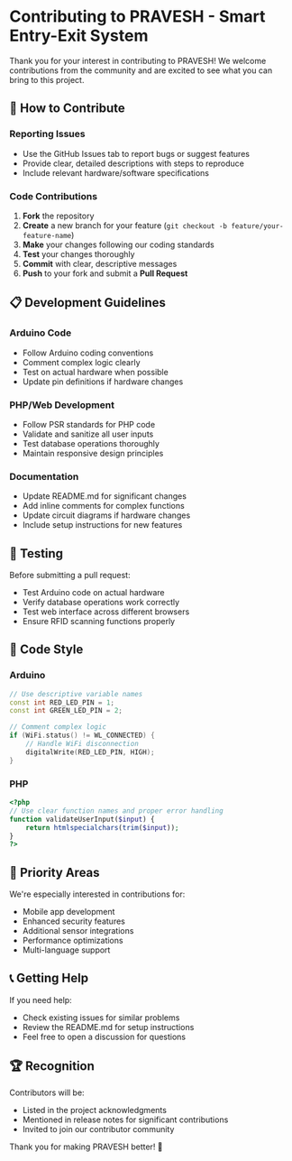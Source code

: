 # Contributing to PRAVESH - Smart Entry-Exit System

Thank you for your interest in contributing to PRAVESH! We welcome contributions from the community and are excited to see what you can bring to this project.

## 🤝 How to Contribute

### Reporting Issues

- Use the GitHub Issues tab to report bugs or suggest features
- Provide clear, detailed descriptions with steps to reproduce
- Include relevant hardware/software specifications

### Code Contributions

1. **Fork** the repository
2. **Create** a new branch for your feature (`git checkout -b feature/your-feature-name`)
3. **Make** your changes following our coding standards
4. **Test** your changes thoroughly
5. **Commit** with clear, descriptive messages
6. **Push** to your fork and submit a **Pull Request**

## 📋 Development Guidelines

### Arduino Code

- Follow Arduino coding conventions
- Comment complex logic clearly
- Test on actual hardware when possible
- Update pin definitions if hardware changes

### PHP/Web Development

- Follow PSR standards for PHP code
- Validate and sanitize all user inputs
- Test database operations thoroughly
- Maintain responsive design principles

### Documentation

- Update README.md for significant changes
- Add inline comments for complex functions
- Update circuit diagrams if hardware changes
- Include setup instructions for new features

## 🧪 Testing

Before submitting a pull request:

- Test Arduino code on actual hardware
- Verify database operations work correctly
- Test web interface across different browsers
- Ensure RFID scanning functions properly

## 📝 Code Style

### Arduino

```cpp
// Use descriptive variable names
const int RED_LED_PIN = 1;
const int GREEN_LED_PIN = 2;

// Comment complex logic
if (WiFi.status() != WL_CONNECTED) {
    // Handle WiFi disconnection
    digitalWrite(RED_LED_PIN, HIGH);
}
```

### PHP

```php
<?php
// Use clear function names and proper error handling
function validateUserInput($input) {
    return htmlspecialchars(trim($input));
}
?>
```

## 🎯 Priority Areas

We're especially interested in contributions for:

- Mobile app development
- Enhanced security features
- Additional sensor integrations
- Performance optimizations
- Multi-language support

## 📞 Getting Help

If you need help:

- Check existing issues for similar problems
- Review the README.md for setup instructions
- Feel free to open a discussion for questions

## 🏆 Recognition

Contributors will be:

- Listed in the project acknowledgments
- Mentioned in release notes for significant contributions
- Invited to join our contributor community

Thank you for making PRAVESH better! 🚀
